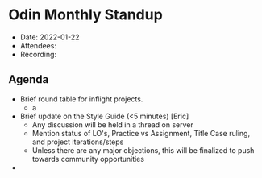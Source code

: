 # Odin Monthly Standup 

* Date: 2022-01-22
* Attendees: 
* Recording: 

## Agenda

- Brief round table for inflight projects.
    - a
- Brief update on the Style Guide (<5 minutes) [Eric]
    - Any discussion will be held in a thread on server
    - Mention status of LO's, Practice vs Assignment, Title Case ruling, and project iterations/steps
    - Unless there are any major objections, this will be finalized to push towards community opportunities
- 
